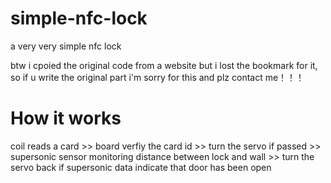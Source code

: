 # simple-nfc-lock
a very very simple nfc lock

btw i cpoied the original code from a website but i lost the bookmark for it, so if u write the original part i'm sorry for this and plz contact me！！！
# How it works
coil reads a card >> board verfiy the card id >> turn the servo if passed >> supersonic sensor monitoring distance between lock and wall >> turn the servo back if supersonic data indicate that door has been open
